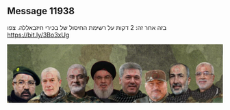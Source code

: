 ## Message 11938

בזה אחר זה:
2 דקות על רשימת החיסול של בכירי חיזבאללה. צפו
https://bit.ly/3Bo3xUg

![Photo](11938/11938_photo.jpg)
